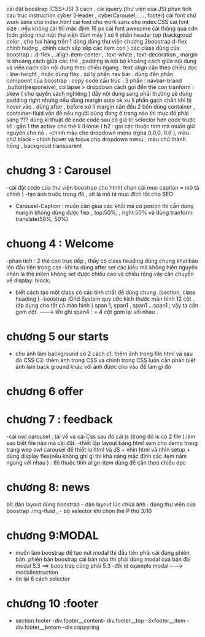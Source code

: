 cài đặt boostrap (CSS+JS) 3 cách .
cài iquery (thư viện của JS)
phan tích cau truc instruction cyber  (Header , cyberCarousel, ...., footer)
cài font chữ work sans cho index.html 
cài font chu work sans cho index.CSS
cài font size : nếu không cài thì mặc định 16 px 
cài font awesome cài thông qua cdn (cdn giống như một thư viện đám mây )
xử lí phần header top  (backgroud color , cho hai hàng trên 1 dòng dùng thư viện chương 2boostrap d-flex chỉnh hướng , chỉnh cách sắp xếp các item con )
    các class dùng của boostrap : .d-flex , .align-item-center , .text-white ,
    text-decoration , 
    margin là khoảng cách giữa các thẻ , padding là nội bộ khoảng cách giữa nội dung và viền 
    cách căn nội dung theo chiều ngang : text-align 
    căn theo chiều dọc : line-height , hoặc dùng flex .
  xử lý phần nav bar : 
    dùng đến phần compoent của boostrap : copy code 
    cấu trúc : 3 phần : navbar-brand ,button(responsive), collapse > dropdown
    cách gọi đến thẻ con 
    tranform : skew ( cho quyển sách nghiêng )
    đẩy nội dung sang phải thường sẽ dùng padding right nhưng nếu dùng margin auto ok 
    xu lí phần gạch chân khi bị hover vào . dùng after , before 
    xử lí margin căn đều 2 bên dùng container , container-fluid 
    vấn đề nếu người dùng đang ở trang nào thì mục đó phải sáng ??? dùng kĩ thuật đè code 
    code sau có giá trị selector hơn code trước 
      b1 : gắn 1 thẻ active cho thẻ li (Home )
      b2 : gọi các thuộc tính mà muốn giữ nguyên cho nó . 
    -chỉnh màu cho dropdown menu (rgba 0,0,0, 0.6 ), màu chữ black 
    - chỉnh hover và focus cho dropdown menu , màu chữ thành hồng , backgroud transparent 
# chương 3 : Carousel
  -cài đặt code của thư viện boostrap cho html( chọn cái muc caption = mô tả chính )
  -tạo ảnh trước trong đó , alt là mô tả muc đích tốt cho SEO 
  - Carousel-Caption : muốn căn giua các khối mà có posion thì cần dùng margin không dùng được flex , top:50%, , right:50%  và dùng tranform: translate(50%, 50%)
# chuong 4 : Welcome 
  -phan tích : 2  thẻ con trực tiếp , thấy có class heading dùng chung khai báo lên đầu tiên trong css
  -khi ta dùng after set các kiểu mà không hiện nguyên nhân là thẻ inlien không set được chiều cao và chiều rộng vậy cần chuyển về display: block;
  - biết cách tạo một class có các tính chất để dùng chung .(section, class heading )
  -boostrap :Grid System quy ước kích thước màn hình 12 cột . (áp dụng cho tất cả màn hình )
    span 1, span1 , span1 ...span1 ;  vậy ta cần gom cột. ---> 
    khi ghi span4 : = 4 cột gom lại với nhau .
# chương 5 our starts 
  - cho ảnh làm background có 2 cách 
    c1: thêm ảnh trong file html và sau đó CSS
    C2: thêm ảnh trong CSS và chỉnh trong CSS luôn 
    cần phân biệt ảnh làm back ground khác với ảnh được cho vào để làm gì đó 
# chương 6 offer 
# chương 7 : feedback 
  -cài owl carousel , tải về và cài Css sau đó cài js (trong đó is có 2 file ).làm sao biết file nào mà cài đặt. 
  -thiết lập layout bằng html xem cho demo trong trang wep owl carousel để thiết la html và JS 
    + nhìn html và nhìn setup 
    + dùng display flex(nếu không ghi gì thì khả năng mặc định các item nằm ngang với nhau ) : thì thuộc tính align-item dùng để căn theo chiểu dọc 
# chương 8: news
  b1: dàn layout dùng boostrap 
     - dàn layout lúc chứa ảnh : dùng thư viện của boostrap .img-fluid , 
     - bộ selector khi chọn thẻ P thứ 3/10 
     
# chương 9:MODAL
- muốn làm boostrap để tạo nút modal thì đầu tiên phải cài đúng phiên bản. phiên bản boostrap cài bản nào thì phải dùng modal của bản đó modal 5.3 ==> boos trap cũng phải 5.3 
-đổi id example modal---> modalInstruction
- ôn lại 8 cách selector
# chương 10 :footer
- section.footer -div.footer__content- div.footer__top  -3xfooter__item
                                      -div.footer__botom
                                      -div.coppyring 


                 



